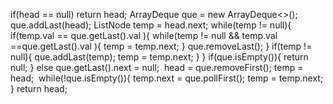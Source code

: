 if(head == null) return head;
ArrayDeque<ListNode> que = new ArrayDeque<>();
que.addLast(head);
ListNode temp = head.next;
while(temp != null){
if(temp.val == que.getLast().val ){
while(temp != null && temp.val ==que.getLast().val ){
temp = temp.next;
}
que.removeLast();
}
if(temp != null){
que.addLast(temp);
temp = temp.next;
}
}
if(que.isEmpty()){
return null;
} else  que.getLast().next = null;
​
head = que.removeFirst();
temp = head;
​
while(!que.isEmpty()){
temp.next = que.pollFirst();
temp = temp.next;
}
return head;